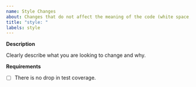 ```yaml
---
name: Style Changes
about: Changes that do not affect the meaning of the code (white space, formatting, missing semi-colons, etc)
title: "style: "
labels: style
---
```


**Description**

Clearly describe what you are looking to change and why.

**Requirements**

- [ ] There is no drop in test coverage.

